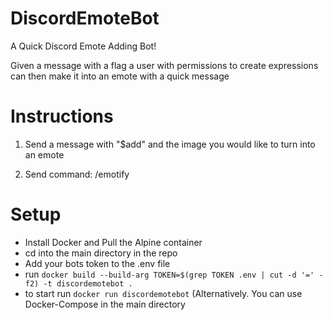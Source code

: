 # DiscordEmoteBot

A Quick Discord Emote Adding Bot!

Given a message with a flag a user with permissions to create expressions can then make it into an emote with a quick message

## 
# Instructions
1. Send a message with "$add" and the image you would like to turn into an emote

2. Send command: /emotify <name>

##
# Setup
- Install Docker and Pull the Alpine container
- cd into the main directory in the repo
- Add your bots token to the .env file
- run ``` docker build --build-arg TOKEN=$(grep TOKEN .env | cut -d '=' -f2) -t discordemotebot . ```
- to start run ```docker run discordemotebot```
(Alternatively. You can use Docker-Compose in the main directory
